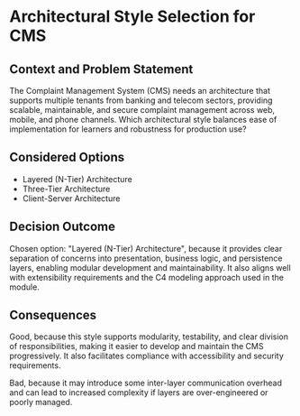 # Architectural Style Selection for CMS

## Context and Problem Statement

The Complaint Management System (CMS) needs an architecture that supports multiple tenants from banking and telecom sectors, providing scalable, maintainable, and secure complaint management across web, mobile, and phone channels. Which architectural style balances ease of implementation for learners and robustness for production use?

## Considered Options

- Layered (N-Tier) Architecture  
- Three-Tier Architecture  
- Client-Server Architecture  

## Decision Outcome

Chosen option: "Layered (N-Tier) Architecture", because it provides clear separation of concerns into presentation, business logic, and persistence layers, enabling modular development and maintainability. It also aligns well with extensibility requirements and the C4 modeling approach used in the module.

## Consequences

Good, because this style supports modularity, testability, and clear division of responsibilities, making it easier to develop and maintain the CMS progressively. It also facilitates compliance with accessibility and security requirements.

Bad, because it may introduce some inter-layer communication overhead and can lead to increased complexity if layers are over-engineered or poorly managed.
